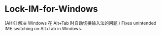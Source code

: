 # Lock-IM-for-Windows
[AHK] 解决 Windows 在 Alt+Tab 时自动切换输入法的问题 / Fixes unintended IME switching on Alt+Tab in Windows.
